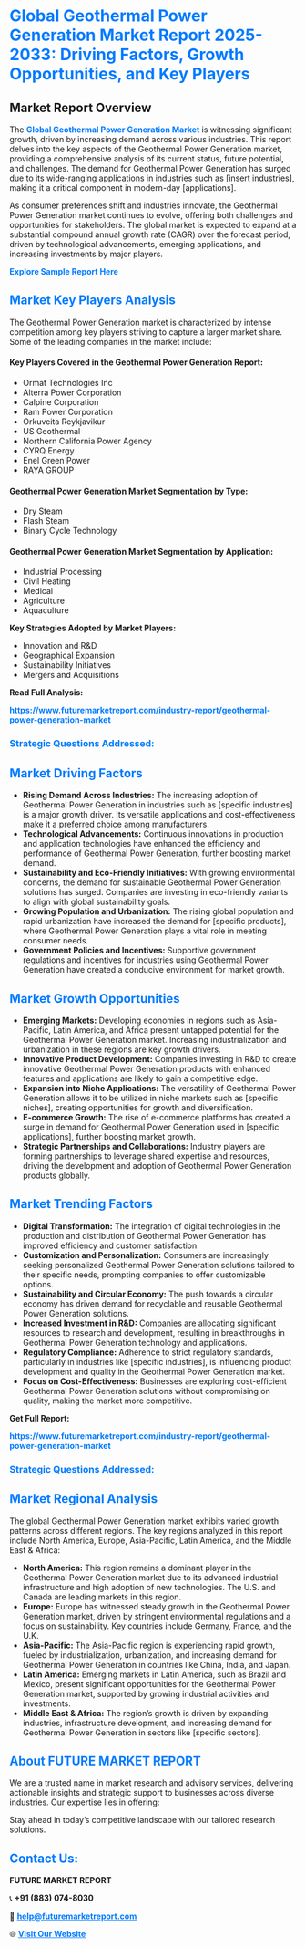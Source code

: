 <h1 style="color: #007BFF;">Global Geothermal Power Generation Market Report 2025-2033: Driving Factors, Growth Opportunities, and Key Players</h1>

<section id="overview">
<h2>Market Report Overview</h2>
<p>The <a href="https://www.futuremarketreport.com/industry-report/geothermal-power-generation-market" style="color: #007BFF; text-decoration: none;"><strong>Global Geothermal Power Generation Market</strong></a> is witnessing significant growth, driven by increasing demand across various industries. This report delves into the key aspects of the Geothermal Power Generation market, providing a comprehensive analysis of its current status, future potential, and challenges. The demand for Geothermal Power Generation has surged due to its wide-ranging applications in industries such as [insert industries], making it a critical component in modern-day [applications].</p>
<p>As consumer preferences shift and industries innovate, the Geothermal Power Generation market continues to evolve, offering both challenges and opportunities for stakeholders. The global market is expected to expand at a substantial compound annual growth rate (CAGR) over the forecast period, driven by technological advancements, emerging applications, and increasing investments by major players.</p>
</section>

<section id="overview">
<p><a href="https://www.futuremarketreport.com/request-sample/reportId=84689" style="color: #007BFF; text-decoration: none;"><strong>Explore Sample Report Here</strong></a></p>
</section>

<section id="key-players">
<h2 style="color: #007BFF;">Market Key Players Analysis</h2>
<p>The Geothermal Power Generation market is characterized by intense competition among key players striving to capture a larger market share. Some of the leading companies in the market include:</p>
<h4>Key Players Covered in the Geothermal Power Generation Report:</h4>
<ul><li>Ormat Technologies Inc</li><li>Alterra Power Corporation</li><li>Calpine Corporation</li><li>Ram Power Corporation</li><li>Orkuveita Reykjavikur</li><li>US Geothermal</li><li>Northern California Power Agency</li><li>CYRQ Energy</li><li>Enel Green Power</li><li>RAYA GROUP</li></ul>
<h4>Geothermal Power Generation Market Segmentation by Type:</h4>
<ul><li>Dry Steam</li><li>Flash Steam</li><li>Binary Cycle Technology</li></ul>

<h4>Geothermal Power Generation Market Segmentation by Application:</h4>
<ul><li>Industrial Processing</li><li>Civil Heating</li><li>Medical</li><li>Agriculture</li><li>Aquaculture</li></ul>
<p><strong>Key Strategies Adopted by Market Players:</strong></p>
<ul>
<li>Innovation and R&D</li>
<li>Geographical Expansion</li>
<li>Sustainability Initiatives</li>
<li>Mergers and Acquisitions</li>
</ul>
</section>

<section>
<p><strong>Read Full Analysis: </strong></p><a href="https://www.futuremarketreport.com/industry-report/geothermal-power-generation-market" style="color: #007BFF; text-decoration: none;"><strong>https://www.futuremarketreport.com/industry-report/geothermal-power-generation-market</strong></a>
<h3 style="color: #007BFF;">Strategic Questions Addressed:</h3>
</section>

<section id="driving-factors">
<h2 style="color: #007BFF;">Market Driving Factors</h2>
<ul>
<li><strong>Rising Demand Across Industries:</strong> The increasing adoption of Geothermal Power Generation in industries such as [specific industries] is a major growth driver. Its versatile applications and cost-effectiveness make it a preferred choice among manufacturers.</li>
<li><strong>Technological Advancements:</strong> Continuous innovations in production and application technologies have enhanced the efficiency and performance of Geothermal Power Generation, further boosting market demand.</li>
<li><strong>Sustainability and Eco-Friendly Initiatives:</strong> With growing environmental concerns, the demand for sustainable Geothermal Power Generation solutions has surged. Companies are investing in eco-friendly variants to align with global sustainability goals.</li>
<li><strong>Growing Population and Urbanization:</strong> The rising global population and rapid urbanization have increased the demand for [specific products], where Geothermal Power Generation plays a vital role in meeting consumer needs.</li>
<li><strong>Government Policies and Incentives:</strong> Supportive government regulations and incentives for industries using Geothermal Power Generation have created a conducive environment for market growth.</li>
</ul>
</section>

<section id="growth-opportunities">
<h2 style="color: #007BFF;">Market Growth Opportunities</h2>
<ul>
<li><strong>Emerging Markets:</strong> Developing economies in regions such as Asia-Pacific, Latin America, and Africa present untapped potential for the Geothermal Power Generation market. Increasing industrialization and urbanization in these regions are key growth drivers.</li>
<li><strong>Innovative Product Development:</strong> Companies investing in R&D to create innovative Geothermal Power Generation products with enhanced features and applications are likely to gain a competitive edge.</li>
<li><strong>Expansion into Niche Applications:</strong> The versatility of Geothermal Power Generation allows it to be utilized in niche markets such as [specific niches], creating opportunities for growth and diversification.</li>
<li><strong>E-commerce Growth:</strong> The rise of e-commerce platforms has created a surge in demand for Geothermal Power Generation used in [specific applications], further boosting market growth.</li>
<li><strong>Strategic Partnerships and Collaborations:</strong> Industry players are forming partnerships to leverage shared expertise and resources, driving the development and adoption of Geothermal Power Generation products globally.</li>
</ul>
</section>

<section id="trending-factors">
<h2 style="color: #007BFF;">Market Trending Factors</h2>
<ul>
<li><strong>Digital Transformation:</strong> The integration of digital technologies in the production and distribution of Geothermal Power Generation has improved efficiency and customer satisfaction.</li>
<li><strong>Customization and Personalization:</strong> Consumers are increasingly seeking personalized Geothermal Power Generation solutions tailored to their specific needs, prompting companies to offer customizable options.</li>
<li><strong>Sustainability and Circular Economy:</strong> The push towards a circular economy has driven demand for recyclable and reusable Geothermal Power Generation solutions.</li>
<li><strong>Increased Investment in R&D:</strong> Companies are allocating significant resources to research and development, resulting in breakthroughs in Geothermal Power Generation technology and applications.</li>
<li><strong>Regulatory Compliance:</strong> Adherence to strict regulatory standards, particularly in industries like [specific industries], is influencing product development and quality in the Geothermal Power Generation market.</li>
<li><strong>Focus on Cost-Effectiveness:</strong> Businesses are exploring cost-efficient Geothermal Power Generation solutions without compromising on quality, making the market more competitive.</li>
</ul>
</section>

<section>
<p><strong>Get Full Report: </strong></p><a href="https://www.futuremarketreport.com/industry-report/geothermal-power-generation-market" style="color: #007BFF; text-decoration: none;"><strong>https://www.futuremarketreport.com/industry-report/geothermal-power-generation-market</strong></a>
<h3 style="color: #007BFF;">Strategic Questions Addressed:</h3>
</section>


<section id="regional-analysis">
<h2 style="color: #007BFF;">Market Regional Analysis</h2>
<p>The global Geothermal Power Generation market exhibits varied growth patterns across different regions. The key regions analyzed in this report include North America, Europe, Asia-Pacific, Latin America, and the Middle East & Africa:</p>
<ul>
<li><strong>North America:</strong> This region remains a dominant player in the Geothermal Power Generation market due to its advanced industrial infrastructure and high adoption of new technologies. The U.S. and Canada are leading markets in this region.</li>
<li><strong>Europe:</strong> Europe has witnessed steady growth in the Geothermal Power Generation market, driven by stringent environmental regulations and a focus on sustainability. Key countries include Germany, France, and the U.K.</li>
<li><strong>Asia-Pacific:</strong> The Asia-Pacific region is experiencing rapid growth, fueled by industrialization, urbanization, and increasing demand for Geothermal Power Generation in countries like China, India, and Japan.</li>
<li><strong>Latin America:</strong> Emerging markets in Latin America, such as Brazil and Mexico, present significant opportunities for the Geothermal Power Generation market, supported by growing industrial activities and investments.</li>
<li><strong>Middle East & Africa:</strong> The region’s growth is driven by expanding industries, infrastructure development, and increasing demand for Geothermal Power Generation in sectors like [specific sectors].</li>
</ul>
</section>

<footer>
<h2 style="color: #007BFF;">About FUTURE MARKET REPORT</h2>
<p>We are a trusted name in market research and advisory services, delivering actionable insights and strategic support to businesses across diverse industries. Our expertise lies in offering:</p>

<p>Stay ahead in today’s competitive landscape with our tailored research solutions.</p>

<h2 style="color: #007BFF;">Contact Us:</h2>
<p><strong>FUTURE MARKET REPORT</strong></p>
<p>📞 <strong>+91 (883) 074-8030</strong></p>
<p>📧 <strong><a href="mailto:help@futuremarketreport.com" style="color: #007BFF;">help@futuremarketreport.com</a></strong></p>
<p>🌐 <strong><a href="https://www.futuremarketreport.com/" style="color: #007BFF;">Visit Our Website</a></strong></p>
</footer>